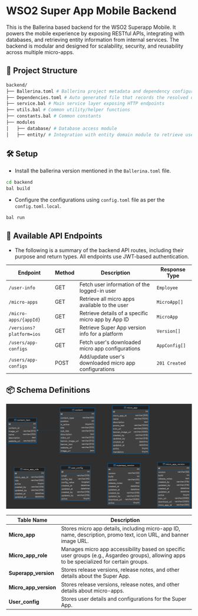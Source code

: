 # WSO2 Super App Mobile Backend

This is the Ballerina based backend for the WSO2 Superapp Mobile. It powers the mobile experience by exposing RESTful APIs, integrating with databases, and retrieving entity information from internal services. The backend is modular and designed for scalability, security, and reusability across multiple micro-apps.

## 🧱 Project Structure
```bash
backend/
├── Ballerina.toml # Ballerina project metadata and dependency configuration
├── Dependencies.toml # Auto generated file that records the resolved dependencies of the project
├── service.bal # Main service layer exposing HTTP endpoints
├── utils.bal # Common utility/helper functions
├── constants.bal # Common constants
├── modules
│   ├── database/ # Database access module
│   ├── entity/ # Integration with entity domain module to retrieve user data
```

## 🛠️ Setup

- Install the ballerina version mentioned in the `Ballerina.toml` file.
```bash
cd backend
bal build
```
- Configure the configurations using `config.toml` file as per the `config.toml.local`.

```bash
bal run
```

## 📘 Available API Endpoints
- The following is a summary of the backend API routes, including their purpose and return types. All endpoints use JWT-based authentication.

| Endpoint                 | Method | Description                                           | Response Type |
|--------------------------|--------|-------------------------------------------------------|---------------|
| `/user-info`             | GET    | Fetch user information of the logged-in user          | `Employee`    |
| `/micro-apps`            | GET    | Retrieve all micro apps available to the user         | `MicroApp[]`  |
| `/micro-apps/{appId}`    | GET    | Retrieve details of a specific micro app by App ID    | `MicroApp`    |
| `/versions?platform=ios` | GET    | Retrieve Super App version info for a platform        | `Version[]`   |
| `/users/app-configs`     | GET    | Fetch user's downloaded micro app configurations      | `AppConfig[]` |
| `/users/app-configs`     | POST   | Add/update user's downloaded micro app configurations | `201 Created` |

## 📦 Schema Definitions
  <img src="../resources/schema.png" alt="Schema Diagram" width="700"/>

| Table Name             | Description                                                                                           |
|------------------------|-------------------------------------------------------------------------------------------------------|
| **Micro_app**          | Stores micro app details, including micro-app ID, name, description, promo text, icon URL, and banner image URL. |
| **Micro_app_role**     | Manages micro app accessibility based on specific user groups (e.g., Asgardeo groups), allowing apps to be specialized for certain groups. |
| **Superapp_version**   | Stores release versions, release notes, and other details about the Super App.                        |
| **Micro_app_version**  | Stores release versions, release notes, and other details about micro-apps.                           |
| **User_config**        | Stores user details and configurations for the Super App.                                             |
  
